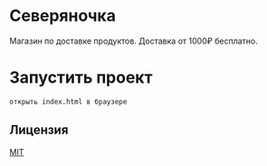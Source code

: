 # Северяночка

Магазин по доставке продуктов. Доставка от 1000₽ бесплатно.

# Запустить проект

```bash
открыть index.html в браузере
```

## Лицензия

[MIT](https://github.com/shms0mms/severyanochka/blob/main/LICENSE)
